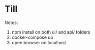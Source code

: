 # Till

Notes:
1. npm install on both ui/ and api/ folders
2. docker-compose up
3. open browser on localhost
